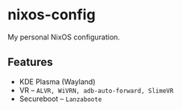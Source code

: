 # nixos-config

My personal NixOS configuration.

## Features

- KDE Plasma (Wayland)
- VR – `ALVR, WiVRN, adb-auto-forward, SlimeVR`
- Secureboot – `Lanzaboote`
